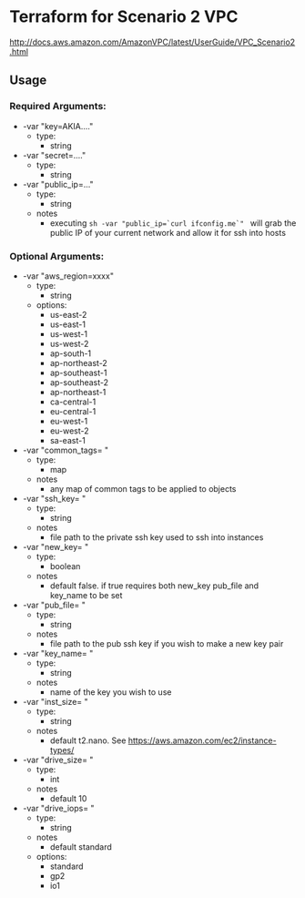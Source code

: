# Terraform for Scenario 2 VPC
http://docs.aws.amazon.com/AmazonVPC/latest/UserGuide/VPC_Scenario2.html

## Usage
### Required Arguments:
* -var "key=AKIA...." 
  * type: 
    * string
* -var "secret=...." 
  * type: 
    * string
* -var "public_ip=..."
  * type: 
    * string
  * notes
    * executing ```sh -var "public_ip=`curl ifconfig.me`" ``` will grab the public IP of your current network and allow it for ssh into hosts

### Optional Arguments:
* -var "aws_region=xxxx" 
  * type: 
    * string
  * options:
    * us-east-2
    * us-east-1
    * us-west-1
    * us-west-2
    * ap-south-1
    * ap-northeast-2
    * ap-southeast-1
    * ap-southeast-2
    * ap-northeast-1
    * ca-central-1
    * eu-central-1
    * eu-west-1
    * eu-west-2
    * sa-east-1
* -var "common_tags= "
  * type:  
    * map
  * notes
    * any map of common tags to be applied to objects
* -var "ssh_key= "
  * type:  
    * string 
  * notes
    * file path to the private ssh key used to ssh into instances
* -var "new_key= " 
  * type:  
    * boolean 
  * notes
    * default false.  if true requires both new_key pub_file and key_name to be set 
* -var "pub_file= " 
  * type:  
    * string 
  * notes
    * file path to the pub ssh key if you wish to make a new key pair
* -var "key_name= " 
  * type:  
    * string 
  * notes
    * name of the key you wish to use
* -var "inst_size= " 
  * type:  
    * string 
  * notes
    * default t2.nano. See https://aws.amazon.com/ec2/instance-types/
* -var "drive_size= " 
  * type:  
    * int 
  * notes
    * default 10
* -var "drive_iops= " 
  * type:  
    * string 
  * notes
    * default standard
  * options:
    * standard
    * gp2
    * io1
